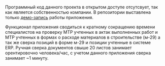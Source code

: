 Программный код данного проекта в открытом доступе отсутсвует, так как является собственностью компании. В репозитории выставлена только [демо-запись](demo_m29.gif) работы приложения.

Функционал приложения сводиться к кратному сокращению времени специалистов на проверку МТР учтенных в актак выполненных работ и МТР учтенных в формах о расходе материалов в строительстве (м-29) а так же сверка позиций в форме м-29 и позиции учтенные в системе ERP. Ручная сверка документов свыше 20 листов занимает орентировочно человека/час, с учетом данного приложения сверка занимает ~1 минуту.


